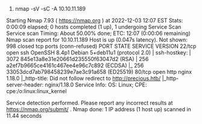 1) nmap -sV -sC -A 10.10.11.189

Starting Nmap 7.93 ( https://nmap.org ) at 2022-12-03 12:07 EST
Stats: 0:00:09 elapsed; 0 hosts completed (1 up), 1 undergoing Service Scan
Service scan Timing: About 50.00% done; ETC: 12:07 (0:00:06 remaining)
Nmap scan report for 10.10.11.189
Host is up (0.047s latency).
Not shown: 998 closed tcp ports (conn-refused)
PORT   STATE SERVICE VERSION
22/tcp open  ssh     OpenSSH 8.4p1 Debian 5+deb11u1 (protocol 2.0)
| ssh-hostkey: 
|   3072 845e13a8e31e20661d235550f63047d2 (RSA)
|   256 a2ef7b9665ce4161c467ee4e96c7c892 (ECDSA)
|_  256 33053dcd7ab798458239e7ae3c91a658 (ED25519)
80/tcp open  http    nginx 1.18.0
|_http-title: Did not follow redirect to http://precious.htb/
|_http-server-header: nginx/1.18.0
Service Info: OS: Linux; CPE: cpe:/o:linux:linux_kernel

Service detection performed. Please report any incorrect results at https://nmap.org/submit/ .
Nmap done: 1 IP address (1 host up) scanned in 11.44 seconds
                                                            